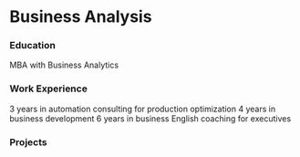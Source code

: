 # Business Analysis

### Education
MBA with Business Analytics

### Work Experience
3 years in automation consulting for production optimization
4 years in business development
6 years in business English coaching for executives

### Projects
